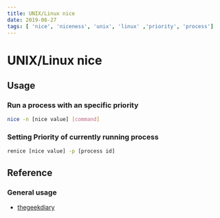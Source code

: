 ```yaml
---
title: UNIX/Linux nice
date: 2019-06-27
tags: [ 'nice', 'niceness', 'unix', 'linux' ,'priority', 'process']
---
```


# UNIX/Linux nice

## Usage

### Run a process with an specific priority

```bash
nice -n [nice value] [command]
```

### Setting Priority of currently running process

```bash
renice [nice value] -p [process id]
```

## Reference

### General usage

* [thegeekdiary](https://www.thegeekdiary.com/unix-linux-how-to-change-the-niceness-priority-of-a-process/)
